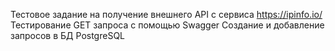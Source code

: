 Тестовое задание на получение внешнего API с сервиса https://ipinfo.io/
Тестирование GET запроса с помощью Swagger
Создание и добавление запросов в БД PostgreSQL
